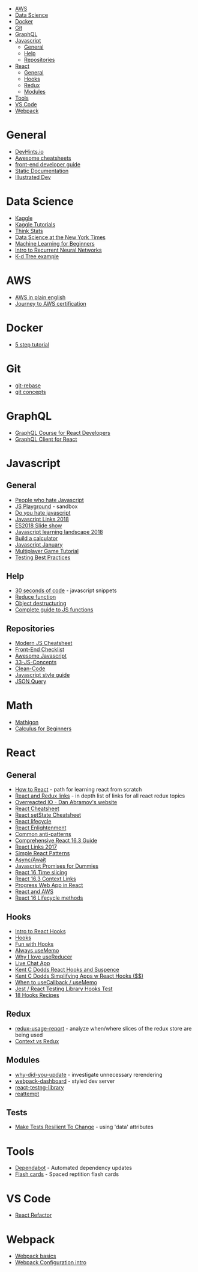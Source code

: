 * [AWS](https://github.com/Hurtindonkey/Notes/blob/master/development/README.md#aws)
* [Data Science](https://github.com/Hurtindonkey/Notes/blob/master/development/README.md#data-science)
* [Docker](https://github.com/Hurtindonkey/Notes/blob/master/development/README.md#docker)
* [Git](https://github.com/Hurtindonkey/Notes/blob/master/development/README.md#git)
* [GraphQL](https://github.com/Hurtindonkey/Notes/blob/master/development/README.md#graphql)
* [Javascript](https://github.com/Hurtindonkey/Notes/blob/master/development/README.md#javascript)
  * [General](https://github.com/Hurtindonkey/Notes/blob/master/development/README.md#general-1)
  * [Help](https://github.com/Hurtindonkey/Notes/blob/master/development/README.md#help)
  * [Repositories](https://github.com/Hurtindonkey/Notes/blob/master/development/README.md#repositories)
* [React](https://github.com/Hurtindonkey/Notes/blob/master/development/README.md#react)
  * [General](https://github.com/Hurtindonkey/Notes/blob/master/development/README.md#general-2)
  * [Hooks](https://github.com/Hurtindonkey/Notes/blob/master/development/README.md#hooks)
  * [Redux](https://github.com/Hurtindonkey/Notes/blob/master/development/README.md#redux)
  * [Modules](https://github.com/Hurtindonkey/Notes/blob/master/development/README.md#modules)
* [Tools](https://github.com/Hurtindonkey/Notes/blob/master/development/README.md#tools)
* [VS Code](https://github.com/Hurtindonkey/Notes/blob/master/development/README.md#vs-code)
* [Webpack](https://github.com/Hurtindonkey/Notes/blob/master/development/README.md#webpack)

# General
* [DevHints.io](https://devhints.io/)
* [Awesome cheatsheets](https://github.com/LeCoupa/awesome-cheatsheets)
* [front-end developer guide](https://frontendmasters.com/books/front-end-handbook/2018/)
* [Static Documentation](https://github.com/lord/slate)
* [Illustrated Dev](https://illustrated.dev)

# Data Science
* [Kaggle](https://www.kaggle.com)
* [Kaggle Tutorials](https://www.kaggle.com/getting-started/45536)
* [Think Stats](https://greenteapress.com/wp/think-stats-2e/)
* [Data Science at the New York Times](https://blog.dominodatalab.com/data-science-at-the-new-york-times/)
* [Machine Learning for Beginners](https://victorzhou.com/blog/intro-to-neural-networks/)
* [Intro to Recurrent Neural Networks](https://victorzhou.com/blog/intro-to-rnns/)
* [K-d Tree example](https://www.youtube.com/watch?v=Y4ZgLlDfKDg)


# AWS
* [AWS in plain english](https://www.expeditedssl.com/aws-in-plain-english)
* [Journey to AWS certification](https://dev.to/helenanders26/the-journey-to-aws-certification-1bnn)

# Docker
* [5 step tutorial](https://dev.to/softchris/5-part-docker-series-beginner-to-master-3m1b)

# Git
* [git-rebase](https://dev.to/maxwell_dev/the-git-rebase-introduction-i-wish-id-had)
* [git concepts](https://riedmann.dev/2019/06/02/GitGud.html)

# GraphQL
* [GraphQL Course for React Developers](https://learn.hasura.io/graphql/react/introduction)
* [GraphQL Client for React](https://github.com/FormidableLabs/urql)

# Javascript
## General
* [People who hate Javascript](https://zachholman.com/posts/javacript-haters)
* [JS Playground](https://stephengrider.github.io/JSPlaygrounds) - sandbox
* [Do you hate javascript](https://dev.to/reverentgeek/do-you-hate-javascript)
* [Javascript Links 2018](https://medium.com/dailyjs/the-most-popular-javascript-weekly-links-of-2018-e70b6f1d1c11)
* [ES2018 Slide show](https://slidr.io/mathiasbynens/what-s-new-in-es2018#1)
* [Javascript learning landscape 2018](https://css-tricks.com/javascript-learning-landscape-2018/)
* [Build a calculator](https://dev.to/zellwk/how-to-build-a-calculatorpart-3-3cng)
* [Javascript January](https://www.javascriptjanuary.com)
* [Multiplayer Game Tutorial](https://victorzhou.com/blog/build-an-io-game-part-1/)
* [Testing Best Practices](https://github.com/goldbergyoni/javascript-testing-best-practices)

## Help
* [30 seconds of code](https://github.com/Chalarangelo/30-seconds-of-code) - javascript snippets
* [Reduce function](https://codeburst.io/learn-understand-javascripts-reduce-function-b2b0406efbdc)
* [Object destructuring](https://dev.to/sarah_chima/object-destructuring-in-es6-3fm)
* [Complete guide to JS functions](https://dev.to/codetheweb/the-complete-guide-to-javascript-functions-2i0l)

## Repositories
* [Modern JS Cheatsheet](https://github.com/mbeaudru/modern-js-cheatsheet)
* [Front-End Checklist](https://github.com/thedaviddias/Front-End-Checklist)
* [Awesome Javascript](https://github.com/sorrycc/awesome-javascript)
* [33-JS-Concepts](https://github.com/leonardomso/33-js-concepts)
* [Clean-Code](https://github.com/ryanmcdermott/clean-code-javascript)
* [Javascript style guide](https://github.com/airbnb/javascript)
* [JSON Query](https://github.com/nire0510/jsoq)

# Math
* [Mathigon](https://mathigon.org/)
* [Calculus for Beginners](http://www-math.mit.edu/~djk/calculus_beginners/)

# React
## General
* [How to React](https://medium.com/@kentcdodds/how-to-react-%EF%B8%8F-9e87f48414d2) - path for learning react from scratch
* [React and Redux links](https://github.com/markerikson/react-redux-links) - in depth list of links for all react redux topics
* [Overreacted IO - Dan Abramov's website](https://overreacted.io)
* [React Cheatsheet](https://github.com/LeCoupa/awesome-cheatsheets/blob/master/frontend/react.js)
* [React setState Cheatsheet](https://levelup.gitconnected.com/react-cheatsheet-this-setstate-8bc12c5f40f5?ref=hn)
* [React lifecycle](https://levelup.gitconnected.com/componentdidmakesense-react-lifecycle-explanation-393dcb19e459)
* [React Enlightenment](https://www.reactenlightenment.com/)
* [Common anti-patterns](https://codeburst.io/how-to-not-react-common-anti-patterns-and-gotchas-in-react-40141fe0dcd)
* [Comprehensive React 16.3 Guide](https://dev.to/tylermcginnis/a-comprehensive-guide-to-reactjs-in-2018--4nbc)
* [React Links 2017](https://medium.com/dailyjs/the-most-popular-react-links-of-2017-f6e4a2c43628)
* [Simple React Patterns](http://lucasmreis.github.io/blog/simple-react-patterns/)
* [Async/Await](http://nikgrozev.com/2017/10/01/async-await/)
* [Javascript Promises for Dummies](https://scotch.io/tutorials/javascript-promises-for-dummies)
* [React 16 Time slicing](https://auth0.com/blog/time-slice-suspense-react16/?utm_campaign=React%2BNewsletter&utm_medium=rss&utm_source=React_Newsletter_109)
* [React 16.3 Context Links](https://github.com/diegohaz/awesome-react-context)
* [Progress Web App in React](https://dev.to/changoman/progressive-web-apps-with-react--preactjs-401m)
* [React and AWS](https://www.pmbanugo.me/blog/2019-01-07-going-serverless-with-react-and-aws-amplify-development-environment-set-up/)
* [React 16 Lifecycle methods](https://blog.logrocket.com/the-new-react-lifecycle-methods-in-plain-approachable-language-61a2105859f3)

## Hooks
* [Intro to React Hooks](https://developers.facebook.com/videos/2019/intro-to-react-hooks/)
* [Hooks](https://dev.to/vcarl/everything-you-need-to-know-about-react-hooks-doh)
* [Fun with Hooks](https://www.youtube.com/watch?v=1jWS7cCuUXw)
* [Always useMemo](https://kentcdodds.com/blog/always-use-memo-your-context-value)
* [Why I love useReducer](https://hswolff.com/blog/why-i-love-usereducer/)
* [Live Chat App](https://www.youtube.com/watch?v=hiiaHyhhwBU)
* [Kent C Dodds React Hooks and Suspence](https://egghead.io/playlists/react-hooks-and-suspense-650307f2)
* [Kent C Dodds Simplifying Apps w React Hooks ($$)](https://egghead.io/courses/simplify-react-apps-with-react-hooks)
* [When to useCallback / useMemo](https://kentcdodds.com/blog/usememo-and-usecallback)
* [Jest / React Testing Library Hooks Test](https://dev.to/rahmanfadhil/a-brief-guide-to-test-react-components-with-hooks-5hg2)
* [18 Hooks Recipes](http://usehooks.com)

## Redux
* [redux-usage-report](https://medium.com/about-codecademy/keep-your-large-redux-application-in-check-with-redux-usage-report-e2e4f31bb86f) - analyze when/where slices of the redux store are being used
* [Context vs Redux](https://daveceddia.com/context-api-vs-redux/)
## Modules
* [why-did-you-update](https://github.com/maicki/why-did-you-update) - investigate unnecessary rerendering
* [webpack-dashboard](https://www.npmjs.com/package/webpack-dashboard) - styled dev server 
* [react-testng-library](https://github.com/kentcdodds/react-testing-library)
* [reattempt](https://github.com/wsmd/reattempt)

## Tests
* [Make Tests Resilient To Change](https://kentcdodds.com/blog/making-your-ui-tests-resilient-to-change) - using 'data' attributes

# Tools
* [Dependabot](https://dependabot.com/) - Automated dependency updates
* [Flash cards](https://mochi.cards/) - Spaced reptition flash cards

# VS Code
* [React Refactor](https://marketplace.visualstudio.com/items?itemName=planbcoding.vscode-react-refactor)

# Webpack
* [Webpack basics](https://dev.to/kayis/webpack-basics)
* [Webpack Configuration intro](https://www.youtube.com/watch?v=V9dZ8dHwX50)


